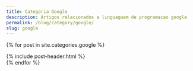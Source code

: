 ```yaml
---
title: Categoria Google
description: Artigos relacionados a linguaguem de programacao google
permalink: /blog/category/google/
slug: google
---
```


{% for post in site.categories.google %}
<article class="post">
{% include post-header.html %}
</article>
{% endfor %}
